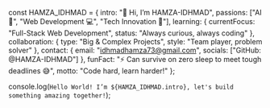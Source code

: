 const HAMZA_IDHMAD = {
    intro: "👋 Hi, I’m HAMZA-IDHMAD",
    passions: ["AI 🤖", "Web Development 💻", "Tech Innovation 🚀"],
    learning: {
        currentFocus: "Full-Stack Web Development",
        status: "Always curious, always coding"
    },
    collaboration: {
        type: "Big & Complex Projects",
        style: "Team player, problem solver"
    },
    contact: {
        email: "idhmadhamza73@gmail.com",
        socials: ["GitHub: @HAMZA-IDHMAD"]
    },
    funFact: "⚡ Can survive on zero sleep to meet tough deadlines 😅",
    motto: "Code hard, learn harder!"
};

console.log(`Hello World! I’m ${HAMZA_IDHMAD.intro}, let's build something amazing together!`);


